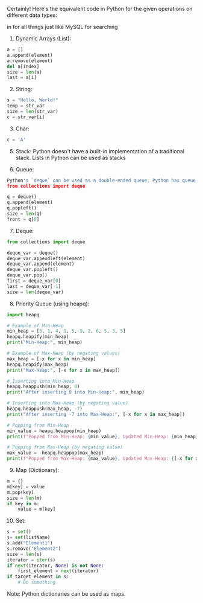 Certainly! Here's the equivalent code in Python for the given operations on different data types:


in for all things just like MySQL for searching

1. Dynamic Arrays (List):
```python
a = []
a.append(element)
a.remove(element)
del a[index]
size = len(a)
last = a[i]
```

2. String:
```python
s = "Hello, World!"
temp = str_var
size = len(str_var)
c = str_var[i]
```

3. Char:
```python
c = 'A'
```

5. Stack:
Python doesn't have a built-in implementation of a traditional stack. Lists in Python can be used as stacks

6. Queue:

```python
Python's `deque` can be used as a double-ended queue, Python has queue but its more for complicated task not used for DSA
from collections import deque

q = deque()
q.append(element)
q.popleft()
size = len(q)
front = q[0]
```

7. Deque:
```python
from collections import deque

deque_var = deque()
deque_var.appendleft(element)
deque_var.append(element)
deque_var.popleft()
deque_var.pop()
first = deque_var[0]
last = deque_var[-1]
size = len(deque_var)
```

8. Priority Queue (using heapq):
```python
import heapq

# Example of Min-Heap
min_heap = [3, 1, 4, 1, 5, 9, 2, 6, 5, 3, 5]
heapq.heapify(min_heap)
print("Min-Heap:", min_heap)

# Example of Max-Heap (by negating values)
max_heap = [-x for x in min_heap]
heapq.heapify(max_heap)
print("Max-Heap:", [-x for x in max_heap])

# Inserting into Min-Heap
heapq.heappush(min_heap, 0)
print("After inserting 0 into Min-Heap:", min_heap)

# Inserting into Max-Heap (by negating value)
heapq.heappush(max_heap, -7)
print("After inserting -7 into Max-Heap:", [-x for x in max_heap])

# Popping from Min-Heap
min_value = heapq.heappop(min_heap)
print(f"Popped from Min-Heap: {min_value}, Updated Min-Heap: {min_heap}")

# Popping from Max-Heap (by negating value)
max_value = -heapq.heappop(max_heap)
print(f"Popped from Max-Heap: {max_value}, Updated Max-Heap: {[-x for x in max_heap]}")

```

9. Map (Dictionary):
```python
m = {}
m[key] = value
m.pop(key)
size = len(m)
if key in m:
    value = m[key]
```

10. Set:
```python
s = set()
s= set(listName)
s.add("Element1")
s.remove("Element2")
size = len(s)
iterator = iter(s)
if next(iterator, None) is not None:
    first_element = next(iterator)
if target_element in s:
    # Do something
```

Note: Python dictionaries can be used as maps.

